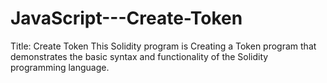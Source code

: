 # JavaScript---Create-Token
Title: Create Token This Solidity program is Creating a Token program that demonstrates the basic syntax and functionality of the Solidity programming language.
